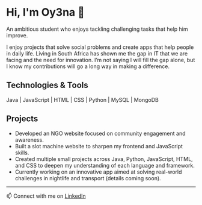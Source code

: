 # Hi, I'm Oy3na 👋  
An ambitious student who enjoys tackling challenging tasks that help him improve.

I enjoy projects that solve social problems and create apps that help people in daily life. Living in South Africa has shown me the gap in IT that we are facing and the need for innovation. I’m not saying I will fill the gap alone, but I know my contributions will go a long way in making a difference.

## Technologies & Tools  
Java | JavaScript | HTML | CSS | Python | MySQL | MongoDB

## Projects  
- Developed an NGO website focused on community engagement and awareness.  
- Built a slot machine website to sharpen my frontend and JavaScript skills.  
- Created multiple small projects across Java, Python, JavaScript, HTML, and CSS to deepen my understanding of each language and framework.  
- Currently working on an innovative app aimed at solving real-world challenges in nightlife and transport (details coming soon).

---

📫 Connect with me on [LinkedIn](https://www.linkedin.com/in/oyena-lekola-98224a20a/)


